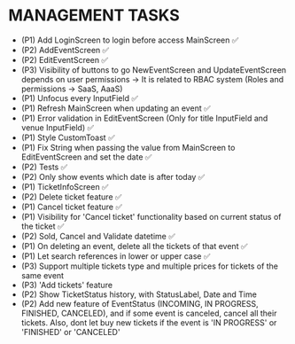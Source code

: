 # MANAGEMENT TASKS

- (P1) Add LoginScreen to login before access MainScreen ✅
- (P2) AddEventScreen ✅
- (P2) EditEventScreen ✅
- (P3) Visibility of buttons to go NewEventScreen and UpdateEventScreen depends on user permissions -> It is related to RBAC system (Roles and permissions -> SaaS, AaaS)
- (P1) Unfocus every InputField ✅
- (P1) Refresh MainScreen when updating an event ✅
- (P1) Error validation in EditEventScreen (Only for title InputField and venue InputField) ✅
- (P1) Style CustomToast ✅
- (P1) Fix String when passing the value from MainScreen to EditEventScreen and set the date ✅
- (P2) Tests ✅
- (P2) Only show events which date is after today ✅
- (P1) TicketInfoScreen ✅
- (P2) Delete ticket feature ✅
- (P1) Cancel ticket feature ✅
- (P1) Visibility for 'Cancel ticket' functionality based on current status of the ticket ✅
- (P2) Sold, Cancel and Validate datetime ✅
- (P1) On deleting an event, delete all the tickets of that event ✅
- (P1) Let search references in lower or upper case ✅
- (P3) Support multiple tickets type and multiple prices for tickets of the same event
- (P3) 'Add tickets' feature
- (P2) Show TicketStatus history, with StatusLabel, Date and Time
- (P2) Add new feature of EventStatus (INCOMING, IN PROGRESS, FINISHED, CANCELED), and if some event is canceled, cancel all their tickets. Also, dont let buy new tickets if the event is 'IN PROGRESS' or 'FINISHED' or 'CANCELED'